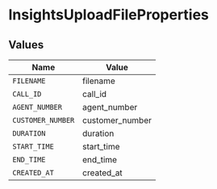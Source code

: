 # InsightsUploadFileProperties


## Values

| Name              | Value             |
| ----------------- | ----------------- |
| `FILENAME`        | filename          |
| `CALL_ID`         | call_id           |
| `AGENT_NUMBER`    | agent_number      |
| `CUSTOMER_NUMBER` | customer_number   |
| `DURATION`        | duration          |
| `START_TIME`      | start_time        |
| `END_TIME`        | end_time          |
| `CREATED_AT`      | created_at        |